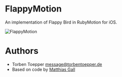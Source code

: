 # FlappyMotion

An implementation of Flappy Bird in RubyMotion for iOS.

![FlappyMotion](http://torbentoepper.de/flappymotion.jpg)

# Authors

- Torben Toepper <message@torbentoepper.de>
- Based on code by [Matthias Gall](http://digitalbreed.com/2014/how-to-build-a-game-like-flappy-bird-with-xcode-and-sprite-kit)

